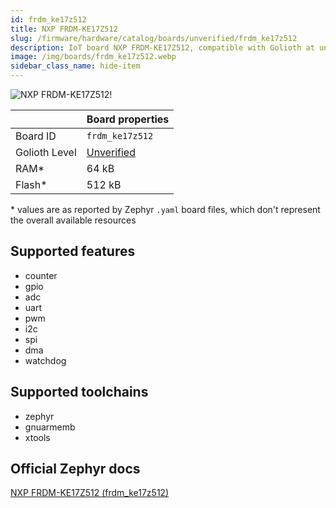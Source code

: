 ```yaml
---
id: frdm_ke17z512
title: NXP FRDM-KE17Z512
slug: /firmware/hardware/catalog/boards/unverified/frdm_ke17z512
description: IoT board NXP FRDM-KE17Z512, compatible with Golioth at unverified level.
image: /img/boards/frdm_ke17z512.webp
sidebar_class_name: hide-item
---
```


[//]: # (This is an auto-generated file, do not edit! Changes to it will be lost upon re-generation)

![NXP FRDM-KE17Z512!](/img/boards/frdm_ke17z512.webp "NXP FRDM-KE17Z512")

|                | Board properties     |
| -------------  | -------------------- |
| Board ID       | `frdm_ke17z512` |
| Golioth Level  | [Unverified](/firmware/hardware#unverified-boards) |
| RAM*           | 64 kB |
| Flash*         | 512 kB |

\* values are as reported by Zephyr `.yaml` board files, which don't represent the overall available resources



## Supported features

* counter
* gpio
* adc
* uart
* pwm
* i2c
* spi
* dma
* watchdog

## Supported toolchains

* zephyr
* gnuarmemb
* xtools

## Official Zephyr docs

[NXP FRDM-KE17Z512 (frdm_ke17z512)](https://docs.zephyrproject.org/latest/boards/nxp/frdm_ke17z512/doc/index.html)
